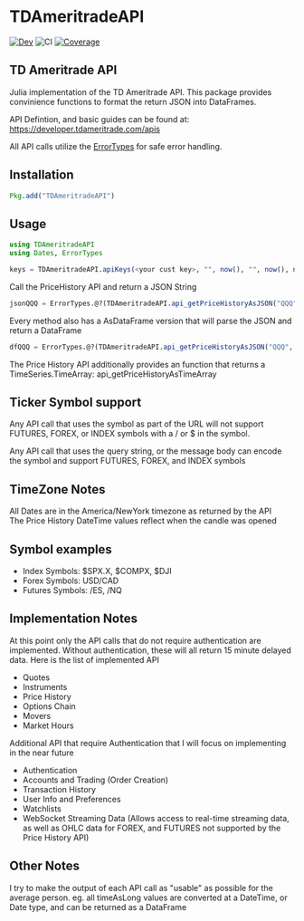 # TDAmeritradeAPI

[![Dev](https://img.shields.io/badge/docs-stable-blue.svg)](https://aprueser.github.io/TDAmeritradeAPI.jl/dev)
![CI](https://github.com/aprueser/TDAmeritradeAPI.jl/workflows/CI/badge.svg)
[![Coverage](https://codecov.io/gh/aprueser/TDAmeritradeAPI.jl/branch/main/graph/badge.svg)](https://codecov.io/gh/aprueser/TDAmeritradeAPI.jl)

## TD Ameritrade API
Julia implementation of the TD Ameritrade API.  This package provides convinience functions to format the return JSON into DataFrames.

API Defintion, and basic guides can be found at: https://developer.tdameritrade.com/apis

All API calls utilize the [ErrorTypes](https://juliahub.com/ui/Packages/ErrorTypes/VQlfN/) for safe error handling. 

## Installation
```Julia
Pkg.add("TDAmeritradeAPI")
```

## Usage
```Julia
using TDAmeritradeAPI
using Dates, ErrorTypes

keys = TDAmeritradeAPI.apiKeys(<your cust key>, "", now(), "", now(), now() - Minute(30), "unauthorized");
```

Call the PriceHistory API and return a JSON String
```Julia
jsonQQQ = ErrorTypes.@?(TDAmeritradeAPI.api_getPriceHistoryAsJSON("QQQ", keys))
```

Every method also has a AsDataFrame version that will parse the JSON and return a DataFrame
```Julia
dfQQQ = ErrorTypes.@?(TDAmeritradeAPI.api_getPriceHistoryAsJSON("QQQ", keys))
```

The Price History API additionally provides an function that returns a TimeSeries.TimeArray: api_getPriceHistoryAsTimeArray

## Ticker Symbol support
Any API call that uses the symbol as part of the URL will not support FUTURES, FOREX, or INDEX symbols with a / or $ in the symbol.  

Any API call that uses the query string, or the message body can encode the symbol and support FUTURES, FOREX, and INDEX symbols

## TimeZone Notes
All Dates are in the America/NewYork timezone as returned by the API  
The Price History DateTime values reflect when the candle was opened

## Symbol examples
- Index Symbols: $SPX.X, $COMPX, $DJI
- Forex Symbols: USD/CAD
- Futures Symbols: /ES, /NQ

## Implementation Notes
At this point only the API calls that do not require authentication are implemented.  Without authentication, these will all return 15 minute delayed data.
Here is the list of implemented API 
+ Quotes
+ Instruments
+ Price History
+ Options Chain
+ Movers
+ Market Hours

Additional API that require Authentication that I will focus on implementing in the near future
+ Authentication
+ Accounts and Trading (Order Creation)
+ Transaction History
+ User Info and Preferences
+ Watchlists
+ WebSocket Streaming Data (Allows access to real-time streaming data, as well as OHLC data for FOREX, and FUTURES not supported by the Price History API)

## Other Notes 
I try to make the output of each API call as "usable" as possible for the average person.  eg. all timeAsLong values are converted at a DateTime, or Date type, and can be returned as a DataFrame

